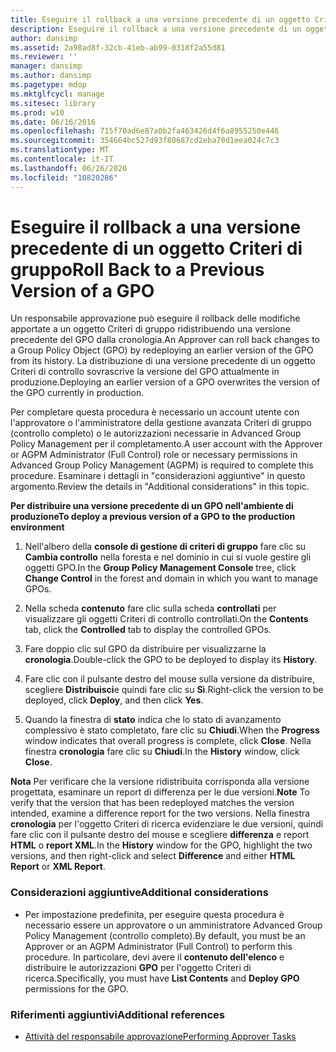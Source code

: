 ```yaml
---
title: Eseguire il rollback a una versione precedente di un oggetto Criteri di gruppo
description: Eseguire il rollback a una versione precedente di un oggetto Criteri di gruppo
author: dansimp
ms.assetid: 2a98ad8f-32cb-41eb-ab99-0318f2a55d81
ms.reviewer: ''
manager: dansimp
ms.author: dansimp
ms.pagetype: mdop
ms.mktglfcycl: manage
ms.sitesec: library
ms.prod: w10
ms.date: 06/16/2016
ms.openlocfilehash: 715f70ad6e87a0b2fa463426d4f6a8955250e446
ms.sourcegitcommit: 354664bc527d93f80687cd2eba70d1eea024c7c3
ms.translationtype: MT
ms.contentlocale: it-IT
ms.lasthandoff: 06/26/2020
ms.locfileid: "10820286"
---
```

# <span data-ttu-id="a69ba-103">Eseguire il rollback a una versione precedente di un oggetto Criteri di gruppo</span><span class="sxs-lookup"><span data-stu-id="a69ba-103">Roll Back to a Previous Version of a GPO</span></span>


<span data-ttu-id="a69ba-104">Un responsabile approvazione può eseguire il rollback delle modifiche apportate a un oggetto Criteri di gruppo ridistribuendo una versione precedente del GPO dalla cronologia.</span><span class="sxs-lookup"><span data-stu-id="a69ba-104">An Approver can roll back changes to a Group Policy Object (GPO) by redeploying an earlier version of the GPO from its history.</span></span> <span data-ttu-id="a69ba-105">La distribuzione di una versione precedente di un oggetto Criteri di controllo sovrascrive la versione del GPO attualmente in produzione.</span><span class="sxs-lookup"><span data-stu-id="a69ba-105">Deploying an earlier version of a GPO overwrites the version of the GPO currently in production.</span></span>

<span data-ttu-id="a69ba-106">Per completare questa procedura è necessario un account utente con l'approvatore o l'amministratore della gestione avanzata Criteri di gruppo (controllo completo) o le autorizzazioni necessarie in Advanced Group Policy Management per il completamento.</span><span class="sxs-lookup"><span data-stu-id="a69ba-106">A user account with the Approver or AGPM Administrator (Full Control) role or necessary permissions in Advanced Group Policy Management (AGPM) is required to complete this procedure.</span></span> <span data-ttu-id="a69ba-107">Esaminare i dettagli in "considerazioni aggiuntive" in questo argomento.</span><span class="sxs-lookup"><span data-stu-id="a69ba-107">Review the details in "Additional considerations" in this topic.</span></span>

**<span data-ttu-id="a69ba-108">Per distribuire una versione precedente di un GPO nell'ambiente di produzione</span><span class="sxs-lookup"><span data-stu-id="a69ba-108">To deploy a previous version of a GPO to the production environment</span></span>**

1.  <span data-ttu-id="a69ba-109">Nell'albero della **console di gestione di criteri di gruppo** fare clic su **Cambia controllo** nella foresta e nel dominio in cui si vuole gestire gli oggetti GPO.</span><span class="sxs-lookup"><span data-stu-id="a69ba-109">In the **Group Policy Management Console** tree, click **Change Control** in the forest and domain in which you want to manage GPOs.</span></span>

2.  <span data-ttu-id="a69ba-110">Nella scheda **contenuto** fare clic sulla scheda **controllati** per visualizzare gli oggetti Criteri di controllo controllati.</span><span class="sxs-lookup"><span data-stu-id="a69ba-110">On the **Contents** tab, click the **Controlled** tab to display the controlled GPOs.</span></span>

3.  <span data-ttu-id="a69ba-111">Fare doppio clic sul GPO da distribuire per visualizzarne la **cronologia**.</span><span class="sxs-lookup"><span data-stu-id="a69ba-111">Double-click the GPO to be deployed to display its **History**.</span></span>

4.  <span data-ttu-id="a69ba-112">Fare clic con il pulsante destro del mouse sulla versione da distribuire, scegliere **Distribuisci**e quindi fare clic su **Sì**.</span><span class="sxs-lookup"><span data-stu-id="a69ba-112">Right-click the version to be deployed, click **Deploy**, and then click **Yes**.</span></span>

5.  <span data-ttu-id="a69ba-113">Quando la finestra di **stato** indica che lo stato di avanzamento complessivo è stato completato, fare clic su **Chiudi**.</span><span class="sxs-lookup"><span data-stu-id="a69ba-113">When the **Progress** window indicates that overall progress is complete, click **Close**.</span></span> <span data-ttu-id="a69ba-114">Nella finestra **cronologia** fare clic su **Chiudi**.</span><span class="sxs-lookup"><span data-stu-id="a69ba-114">In the **History** window, click **Close**.</span></span>

<span data-ttu-id="a69ba-115">**Nota**  Per verificare che la versione ridistribuita corrisponda alla versione progettata, esaminare un report di differenza per le due versioni.</span><span class="sxs-lookup"><span data-stu-id="a69ba-115">**Note** To verify that the version that has been redeployed matches the version intended, examine a difference report for the two versions.</span></span> <span data-ttu-id="a69ba-116">Nella finestra **cronologia** per l'oggetto Criteri di ricerca evidenziare le due versioni, quindi fare clic con il pulsante destro del mouse e scegliere **differenza** e report **HTML** o **report XML**.</span><span class="sxs-lookup"><span data-stu-id="a69ba-116">In the **History** window for the GPO, highlight the two versions, and then right-click and select **Difference** and either **HTML Report** or **XML Report**.</span></span>

 

### <span data-ttu-id="a69ba-117">Considerazioni aggiuntive</span><span class="sxs-lookup"><span data-stu-id="a69ba-117">Additional considerations</span></span>

-   <span data-ttu-id="a69ba-118">Per impostazione predefinita, per eseguire questa procedura è necessario essere un approvatore o un amministratore Advanced Group Policy Management (controllo completo).</span><span class="sxs-lookup"><span data-stu-id="a69ba-118">By default, you must be an Approver or an AGPM Administrator (Full Control) to perform this procedure.</span></span> <span data-ttu-id="a69ba-119">In particolare, devi avere il **contenuto dell'elenco** e distribuire le autorizzazioni **GPO** per l'oggetto Criteri di ricerca.</span><span class="sxs-lookup"><span data-stu-id="a69ba-119">Specifically, you must have **List Contents** and **Deploy GPO** permissions for the GPO.</span></span>

### <span data-ttu-id="a69ba-120">Riferimenti aggiuntivi</span><span class="sxs-lookup"><span data-stu-id="a69ba-120">Additional references</span></span>

-   [<span data-ttu-id="a69ba-121">Attività del responsabile approvazione</span><span class="sxs-lookup"><span data-stu-id="a69ba-121">Performing Approver Tasks</span></span>](performing-approver-tasks-agpm30ops.md)

 

 





